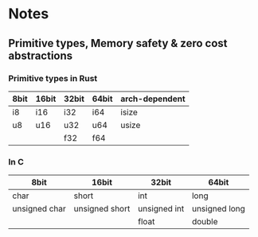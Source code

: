 # Notes

## Primitive types, Memory safety & zero cost abstractions


### Primitive types in Rust

| 8bit          | 16bit          | 32bit       | 64bit         | arch-dependent |
|---------------|----------------|-------------|---------------|----------------|
| i8            | i16            | i32         | i64           |    isize
| u8            | u16            | u32         | u64           |    usize
|               |                | f32         | f64           |


### In C

| 8bit          | 16bit          | 32bit       | 64bit         |
|---------------|----------------|-------------|---------------|
| char          | short          | int         | long          |
| unsigned char | unsigned short | unsigned int| unsigned long |
|               |                | float       | double        |


